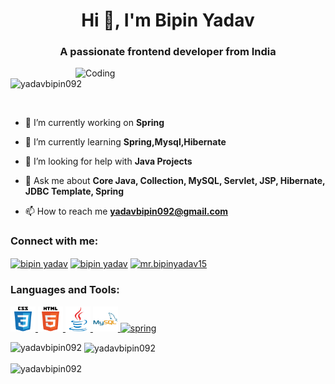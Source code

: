 
<h1 align="center">Hi 👋, I'm Bipin Yadav</h1>
<h3 align="center">A passionate frontend developer from India</h3>
<img align="right" alt="Coding" width="400" src="https://cdn.dribbble.com/users/1162077/screenshots/3848914/programmer.gif">
<p align="left"> <img src="https://komarev.com/ghpvc/?username=yadavbipin092&label=Profile%20views&color=0e75b6&style=flat" alt="yadavbipin092" /> </p>

<p align="left"> <a href="https://twitter.com/" target="blank"><img src="https://img.shields.io/twitter/follow/?logo=twitter&style=for-the-badge" alt="" /></a> </p>

- 🔭 I’m currently working on **Spring**

- 🌱 I’m currently learning **Spring,Mysql,Hibernate**

- 🤝 I’m looking for help with **Java Projects**

- 💬 Ask me about **Core Java, Collection, MySQL, Servlet, JSP, Hibernate, JDBC Template, Spring**

- 📫 How to reach me **yadavbipin092@gmail.com**

<h3 align="left">Connect with me:</h3>
<p align="left">
<a href="https://linkedin.com/in/bipin yadav" target="blank"><img align="center" src="https://raw.githubusercontent.com/rahuldkjain/github-profile-readme-generator/master/src/images/icons/Social/linked-in-alt.svg" alt="bipin yadav" height="30" width="40" /></a>
<a href="https://fb.com/bipin yadav" target="blank"><img align="center" src="https://raw.githubusercontent.com/rahuldkjain/github-profile-readme-generator/master/src/images/icons/Social/facebook.svg" alt="bipin yadav" height="30" width="40" /></a>
<a href="https://instagram.com/mr.bipinyadav15" target="blank"><img align="center" src="https://raw.githubusercontent.com/rahuldkjain/github-profile-readme-generator/master/src/images/icons/Social/instagram.svg" alt="mr.bipinyadav15" height="30" width="40" /></a>
</p>

<h3 align="left">Languages and Tools:</h3>
<p align="left"> <a href="https://www.w3schools.com/css/" target="_blank" rel="noreferrer"> <img src="https://raw.githubusercontent.com/devicons/devicon/master/icons/css3/css3-original-wordmark.svg" alt="css3" width="40" height="40"/> </a> <a href="https://www.w3.org/html/" target="_blank" rel="noreferrer"> <img src="https://raw.githubusercontent.com/devicons/devicon/master/icons/html5/html5-original-wordmark.svg" alt="html5" width="40" height="40"/> </a> <a href="https://www.java.com" target="_blank" rel="noreferrer"> <img src="https://raw.githubusercontent.com/devicons/devicon/master/icons/java/java-original.svg" alt="java" width="40" height="40"/> </a> <a href="https://www.mysql.com/" target="_blank" rel="noreferrer"> <img src="https://raw.githubusercontent.com/devicons/devicon/master/icons/mysql/mysql-original-wordmark.svg" alt="mysql" width="40" height="40"/> </a> <a href="https://spring.io/" target="_blank" rel="noreferrer"> <img src="https://www.vectorlogo.zone/logos/springio/springio-icon.svg" alt="spring" width="40" height="40"/> </a> </p>

<p><img align="left" src="https://github-readme-stats.vercel.app/api/top-langs?username=yadavbipin092&show_icons=true&locale=en&layout=compact" alt="yadavbipin092" /></p>

<p>&nbsp;<img align="center" src="https://github-readme-stats.vercel.app/api?username=yadavbipin092&show_icons=true&locale=en" alt="yadavbipin092" /></p>

<p><img align="center" src="https://github-readme-streak-stats.herokuapp.com/?user=yadavbipin092&" alt="yadavbipin092" /></p>
